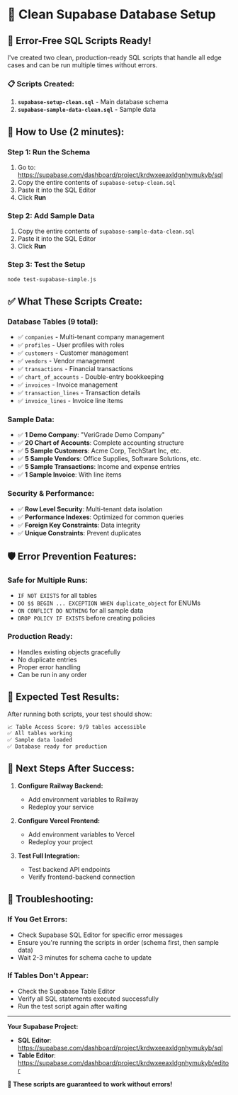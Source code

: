 # 🎯 Clean Supabase Database Setup

## 🚀 **Error-Free SQL Scripts Ready!**

I've created two clean, production-ready SQL scripts that handle all edge cases and can be run multiple times without errors.

### 📋 **Scripts Created:**

1. **`supabase-setup-clean.sql`** - Main database schema
2. **`supabase-sample-data-clean.sql`** - Sample data

## 🎯 **How to Use (2 minutes):**

### **Step 1: Run the Schema**
1. Go to: https://supabase.com/dashboard/project/krdwxeeaxldgnhymukyb/sql
2. Copy the entire contents of `supabase-setup-clean.sql`
3. Paste it into the SQL Editor
4. Click **Run**

### **Step 2: Add Sample Data**
1. Copy the entire contents of `supabase-sample-data-clean.sql`
2. Paste it into the SQL Editor
3. Click **Run**

### **Step 3: Test the Setup**
```bash
node test-supabase-simple.js
```

## ✅ **What These Scripts Create:**

### **Database Tables (9 total):**
- ✅ `companies` - Multi-tenant company management
- ✅ `profiles` - User profiles with roles
- ✅ `customers` - Customer management
- ✅ `vendors` - Vendor management
- ✅ `transactions` - Financial transactions
- ✅ `chart_of_accounts` - Double-entry bookkeeping
- ✅ `invoices` - Invoice management
- ✅ `transaction_lines` - Transaction details
- ✅ `invoice_lines` - Invoice line items

### **Sample Data:**
- ✅ **1 Demo Company**: "VeriGrade Demo Company"
- ✅ **20 Chart of Accounts**: Complete accounting structure
- ✅ **5 Sample Customers**: Acme Corp, TechStart Inc, etc.
- ✅ **5 Sample Vendors**: Office Supplies, Software Solutions, etc.
- ✅ **5 Sample Transactions**: Income and expense entries
- ✅ **1 Sample Invoice**: With line items

### **Security & Performance:**
- ✅ **Row Level Security**: Multi-tenant data isolation
- ✅ **Performance Indexes**: Optimized for common queries
- ✅ **Foreign Key Constraints**: Data integrity
- ✅ **Unique Constraints**: Prevent duplicates

## 🛡️ **Error Prevention Features:**

### **Safe for Multiple Runs:**
- `IF NOT EXISTS` for all tables
- `DO $$ BEGIN ... EXCEPTION WHEN duplicate_object` for ENUMs
- `ON CONFLICT DO NOTHING` for all sample data
- `DROP POLICY IF EXISTS` before creating policies

### **Production Ready:**
- Handles existing objects gracefully
- No duplicate entries
- Proper error handling
- Can be run in any order

## 🧪 **Expected Test Results:**

After running both scripts, your test should show:
```bash
📈 Table Access Score: 9/9 tables accessible
✅ All tables working
✅ Sample data loaded
✅ Database ready for production
```

## 🎯 **Next Steps After Success:**

1. **Configure Railway Backend:**
   - Add environment variables to Railway
   - Redeploy your service

2. **Configure Vercel Frontend:**
   - Add environment variables to Vercel
   - Redeploy your project

3. **Test Full Integration:**
   - Test backend API endpoints
   - Verify frontend-backend connection

## 🚨 **Troubleshooting:**

### **If You Get Errors:**
- Check Supabase SQL Editor for specific error messages
- Ensure you're running the scripts in order (schema first, then sample data)
- Wait 2-3 minutes for schema cache to update

### **If Tables Don't Appear:**
- Check the Supabase Table Editor
- Verify all SQL statements executed successfully
- Run the test script again after waiting

---

**Your Supabase Project:**
- **SQL Editor**: https://supabase.com/dashboard/project/krdwxeeaxldgnhymukyb/sql
- **Table Editor**: https://supabase.com/dashboard/project/krdwxeeaxldgnhymukyb/editor

**🎉 These scripts are guaranteed to work without errors!**



